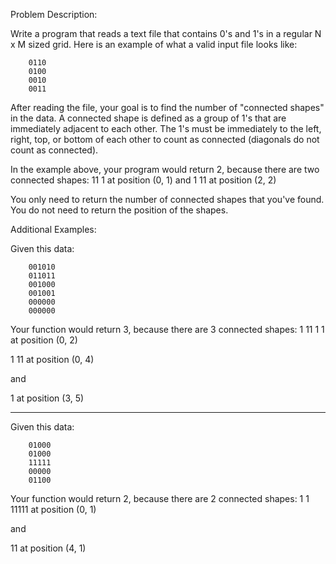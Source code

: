  Problem Description:

Write a program that reads a text file that contains 0's and 1's in a regular N x M sized grid.  Here is an example of what a valid input file looks like:

        0110
        0100
        0010
        0011

After reading the file, your goal is to find the number of "connected shapes" in the data.  A connected shape is defined as a group of 1's that are immediately adjacent to each other.  The 1's must be immediately to the left, right, top, or bottom of each other to count as connected (diagonals do not count as connected).

In the example above, your program would return 2, because there are two connected shapes:
        11
        1
at position (0, 1) and
1
        11
at position (2, 2)

You only need to return the number of connected shapes that you've found.  You do not need to return the position of the shapes.

Additional Examples:

Given this data:

        001010
        011011
        001000
        001001
        000000
        000000

Your function would return 3, because there are 3 connected shapes:
        1
        11
        1
        1    at position (0, 2)

1
        11   at position (0, 4)

and

1    at position (3, 5)

----------

Given this data:

        01000
        01000
        11111
        00000
        01100

Your function would return 2, because there are 2 connected shapes:
        1
        1
        11111    at position (0, 1)

and

11       at position (4, 1) 
